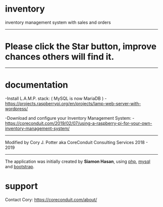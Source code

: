# inventory
inventory management system with sales and orders
***
# Please click the Star button, improve chances others will find it.
***
# documentation

-Install L.A.M.P. stack: ( MySQL is now MariaDB )
-https://projects.raspberrypi.org/en/projects/lamp-web-server-with-wordpress/

-Download and configure your Inventory Management System:
-https://coreconduit.com/2019/02/07/using-a-raspberry-pi-for-your-own-inventory-management-system/

****
Modified by Cory J. Potter aka CoreConduit Consulting Services 2018 - 2019
***
The application was initially created by **Siamon Hasan**, using [php](http:php.net),
[mysql](https://www.mysql.com) and [bootstrap](http://getbootstrap.com).

# support
Contact Cory:  https://coreconduit.com/about/
